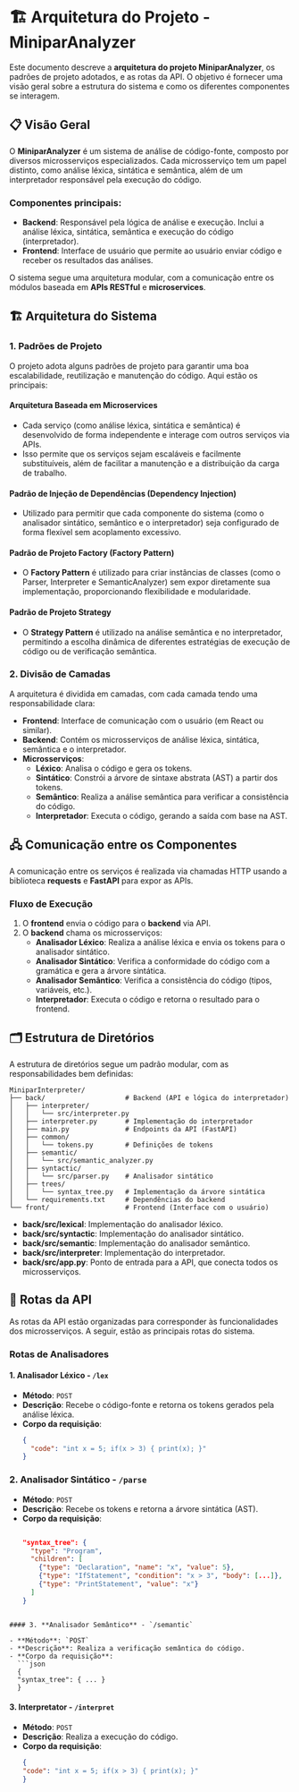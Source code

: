 
# 🏗️ Arquitetura do Projeto - MiniparAnalyzer

Este documento descreve a **arquitetura do projeto MiniparAnalyzer**, os padrões de projeto adotados, e as rotas da API. O objetivo é fornecer uma visão geral sobre a estrutura do sistema e como os diferentes componentes se interagem.

## 📋 Visão Geral

O **MiniparAnalyzer** é um sistema de análise de código-fonte, composto por diversos microsserviços especializados. Cada microsserviço tem um papel distinto, como análise léxica, sintática e semântica, além de um interpretador responsável pela execução do código.

### Componentes principais:
- **Backend**: Responsável pela lógica de análise e execução. Inclui a análise léxica, sintática, semântica e execução do código (interpretador).
- **Frontend**: Interface de usuário que permite ao usuário enviar código e receber os resultados das análises.
  
O sistema segue uma arquitetura modular, com a comunicação entre os módulos baseada em **APIs RESTful** e **microservices**.

## 🏗️ Arquitetura do Sistema

### 1. **Padrões de Projeto**

O projeto adota alguns padrões de projeto para garantir uma boa escalabilidade, reutilização e manutenção do código. Aqui estão os principais:

#### **Arquitetura Baseada em Microservices**

- Cada serviço (como análise léxica, sintática e semântica) é desenvolvido de forma independente e interage com outros serviços via APIs.
- Isso permite que os serviços sejam escaláveis e facilmente substituíveis, além de facilitar a manutenção e a distribuição da carga de trabalho.

#### **Padrão de Injeção de Dependências (Dependency Injection)**

- Utilizado para permitir que cada componente do sistema (como o analisador sintático, semântico e o interpretador) seja configurado de forma flexível sem acoplamento excessivo.

#### **Padrão de Projeto Factory (Factory Pattern)**

- O **Factory Pattern** é utilizado para criar instâncias de classes (como o Parser, Interpreter e SemanticAnalyzer) sem expor diretamente sua implementação, proporcionando flexibilidade e modularidade.

#### **Padrão de Projeto Strategy**

- O **Strategy Pattern** é utilizado na análise semântica e no interpretador, permitindo a escolha dinâmica de diferentes estratégias de execução de código ou de verificação semântica.

### 2. **Divisão de Camadas**

A arquitetura é dividida em camadas, com cada camada tendo uma responsabilidade clara:

- **Frontend**: Interface de comunicação com o usuário (em React ou similar).
- **Backend**: Contém os microsserviços de análise léxica, sintática, semântica e o interpretador.
- **Microsserviços**:
  - **Léxico**: Analisa o código e gera os tokens.
  - **Sintático**: Constrói a árvore de sintaxe abstrata (AST) a partir dos tokens.
  - **Semântico**: Realiza a análise semântica para verificar a consistência do código.
  - **Interpretador**: Executa o código, gerando a saída com base na AST.

## 🖧 Comunicação entre os Componentes

A comunicação entre os serviços é realizada via chamadas HTTP usando a biblioteca **requests** e **FastAPI** para expor as APIs.

### **Fluxo de Execução**

1. O **frontend** envia o código para o **backend** via API.
2. O **backend** chama os microsserviços:
   - **Analisador Léxico**: Realiza a análise léxica e envia os tokens para o analisador sintático.
   - **Analisador Sintático**: Verifica a conformidade do código com a gramática e gera a árvore sintática.
   - **Analisador Semântico**: Verifica a consistência do código (tipos, variáveis, etc.).
   - **Interpretador**: Executa o código e retorna o resultado para o frontend.

## 🗂️ Estrutura de Diretórios

A estrutura de diretórios segue um padrão modular, com as responsabilidades bem definidas:

```plaintext
MiniparInterpreter/
├── back/                    # Backend (API e lógica do interpretador)
│   ├── interpreter/
│   │   └── src/interpreter.py     
│   ├── interpreter.py       # Implementação do interpretador
│   ├── main.py              # Endpoints da API (FastAPI)
│   ├── common/
│   │   └── tokens.py        # Definições de tokens
│   ├── semantic/
│   │   └── src/semantic_analyzer.py
│   ├── syntactic/
│   │   └── src/parser.py    # Analisador sintático
│   ├── trees/
│   │   └── syntax_tree.py   # Implementação da árvore sintática
│   └── requirements.txt     # Dependências do backend
└── front/                   # Frontend (Interface com o usuário)
```


- **back/src/lexical**: Implementação do analisador léxico.
- **back/src/syntactic**: Implementação do analisador sintático.
- **back/src/semantic**: Implementação do analisador semântico.
- **back/src/interpreter**: Implementação do interpretador.
- **back/src/app.py**: Ponto de entrada para a API, que conecta todos os microsserviços.

## 📡 Rotas da API

As rotas da API estão organizadas para corresponder às funcionalidades dos microsserviços. A seguir, estão as principais rotas do sistema.

### **Rotas de Analisadores**

#### 1. **Analisador Léxico** - `/lex`

- **Método**: `POST`
- **Descrição**: Recebe o código-fonte e retorna os tokens gerados pela análise léxica.
- **Corpo da requisição**:
  ```json
  {
    "code": "int x = 5; if(x > 3) { print(x); }"
  }
  ```

### 2. **Analisador Sintático** - `/parse`

- **Método**: `POST`
- **Descrição**: Recebe os tokens e retorna a árvore sintática (AST).
- **Corpo da requisição**:
  ```json
  
  "syntax_tree": {
    "type": "Program",
    "children": [
      {"type": "Declaration", "name": "x", "value": 5},
      {"type": "IfStatement", "condition": "x > 3", "body": [...]},
      {"type": "PrintStatement", "value": "x"}
    ]
  }
```

#### 3. **Analisador Semântico** - `/semantic`

- **Método**: `POST`
- **Descrição**: Realiza a verificação semântica do código.
- **Corpo da requisição**:
  ```json
  {
  "syntax_tree": { ... }
  }

  ```

  #### 3. **Interpretator** - `/interpret`

- **Método**: `POST`
- **Descrição**: Realiza a execução do código.
- **Corpo da requisição**:
  ```json
  {
  "code": "int x = 5; if(x > 3) { print(x); }"
  }

  ```